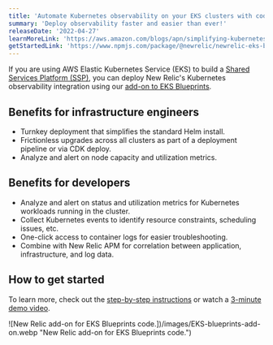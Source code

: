 ```yaml
---
title: 'Automate Kubernetes observability on your EKS clusters with code'
summary: 'Deploy observability faster and easier than ever!'
releaseDate: '2022-04-27'
learnMoreLink: 'https://aws.amazon.com/blogs/apn/simplifying-kubernetes-observability-with-amazon-eks-blueprints/'
getStartedLink: 'https://www.npmjs.com/package/@newrelic/newrelic-eks-blueprints-addon'
---
```


If you are using AWS Elastic Kubernetes Service (EKS) to build a [Shared Services Platform (SSP)](https://aws-quickstart.github.io/cdk-eks-blueprints/), you can deploy New Relic's Kubernetes observability integration using our [add-on to EKS Blueprints](https://www.npmjs.com/package/@newrelic/newrelic-eks-blueprints-addon).

## Benefits for infrastructure engineers

- Turnkey deployment that simplifies the standard Helm install.
- Frictionless upgrades across all clusters as part of a deployment pipeline or via CDK deploy.
- Analyze and alert on node capacity and utilization metrics.

## Benefits for developers

- Analyze and alert on status and utilization metrics for Kubernetes workloads running in the cluster.
- Collect Kubernetes events to identify resource constraints, scheduling issues, etc.
- One-click access to container logs for easier troubleshooting.
- Combine with New Relic APM for correlation between application, infrastructure, and log data.

## How to get started

To learn more, check out the [step-by-step instructions](https://aws.amazon.com/blogs/apn/simplifying-kubernetes-observability-with-amazon-eks-blueprints/) or watch a [3-minute demo video](https://youtu.be/WHO5T_7-5es).

![New Relic add-on for EKS Blueprints code.])/images/EKS-blueprints-add-on.webp "New Relic add-on for EKS Blueprints code.")
